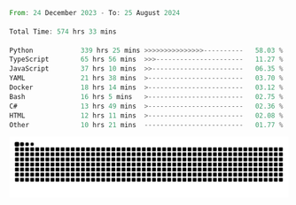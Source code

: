 <!--START_SECTION:waka-->

```rust
From: 24 December 2023 - To: 25 August 2024

Total Time: 574 hrs 33 mins

Python            339 hrs 25 mins >>>>>>>>>>>>>>>----------   58.03 %
TypeScript        65 hrs 56 mins  >>>----------------------   11.27 %
JavaScript        37 hrs 10 mins  >>-----------------------   06.35 %
YAML              21 hrs 38 mins  >------------------------   03.70 %
Docker            18 hrs 14 mins  >------------------------   03.12 %
Bash              16 hrs 5 mins   >------------------------   02.75 %
C#                13 hrs 49 mins  >------------------------   02.36 %
HTML              12 hrs 11 mins  >------------------------   02.08 %
Other             10 hrs 21 mins  -------------------------   01.77 %
```

<!--END_SECTION:waka-->


<picture>
  <source media="(prefers-color-scheme: dark)" srcset="https://raw.githubusercontent.com/jeerawut97/jeerawut97/output/github-contribution-grid-snake.svg">
  <img alt="github contribution grid snake animation" src="https://raw.githubusercontent.com/jeerawut97/jeerawut97/output/github-contribution-grid-snake.svg">
</picture>
